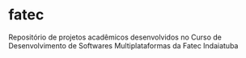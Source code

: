 # fatec
Repositório de projetos acadêmicos desenvolvidos no Curso de Desenvolvimento de Softwares Multiplataformas da Fatec Indaiatuba
